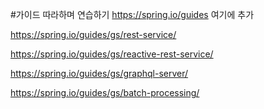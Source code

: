 #가이드 따라하며 연습하기
https://spring.io/guides
여기에 추가

https://spring.io/guides/gs/rest-service/

https://spring.io/guides/gs/reactive-rest-service/

https://spring.io/guides/gs/graphql-server/

https://spring.io/guides/gs/batch-processing/